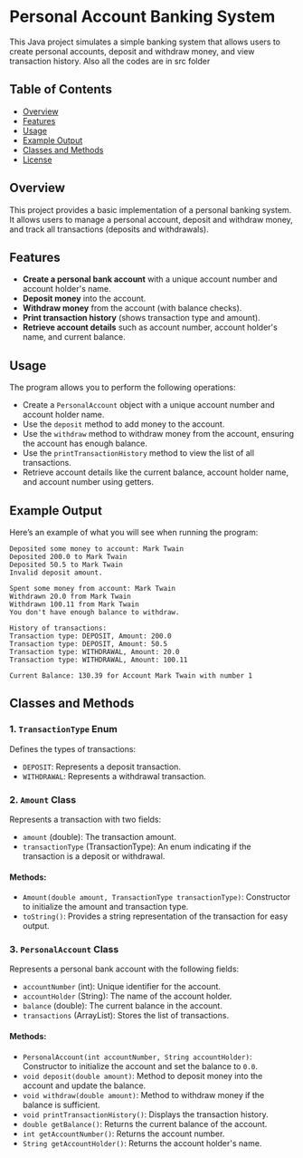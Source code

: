 # Personal Account Banking System

This Java project simulates a simple banking system that allows users to create personal accounts, deposit and withdraw money, and view transaction history.
Also all the codes are in src folder

## Table of Contents
- [Overview](#overview)
- [Features](#features)
- [Usage](#usage)
- [Example Output](#example-output)
- [Classes and Methods](#classes-and-methods)
- [License](#license)

## Overview
This project provides a basic implementation of a personal banking system. It allows users to manage a personal account, deposit and withdraw money, and track all transactions (deposits and withdrawals).

## Features
- **Create a personal bank account** with a unique account number and account holder's name.
- **Deposit money** into the account.
- **Withdraw money** from the account (with balance checks).
- **Print transaction history** (shows transaction type and amount).
- **Retrieve account details** such as account number, account holder's name, and current balance.

## Usage
The program allows you to perform the following operations:
- Create a `PersonalAccount` object with a unique account number and account holder name.
- Use the `deposit` method to add money to the account.
- Use the `withdraw` method to withdraw money from the account, ensuring the account has enough balance.
- Use the `printTransactionHistory` method to view the list of all transactions.
- Retrieve account details like the current balance, account holder name, and account number using getters.

## Example Output

Here’s an example of what you will see when running the program:

```text
Deposited some money to account: Mark Twain
Deposited 200.0 to Mark Twain
Deposited 50.5 to Mark Twain
Invalid deposit amount.

Spent some money from account: Mark Twain
Withdrawn 20.0 from Mark Twain
Withdrawn 100.11 from Mark Twain
You don't have enough balance to withdraw.

History of transactions:
Transaction type: DEPOSIT, Amount: 200.0
Transaction type: DEPOSIT, Amount: 50.5
Transaction type: WITHDRAWAL, Amount: 20.0
Transaction type: WITHDRAWAL, Amount: 100.11

Current Balance: 130.39 for Account Mark Twain with number 1
```

## Classes and Methods

### 1. `TransactionType` Enum
Defines the types of transactions:
- `DEPOSIT`: Represents a deposit transaction.
- `WITHDRAWAL`: Represents a withdrawal transaction.

### 2. `Amount` Class
Represents a transaction with two fields:
- `amount` (double): The transaction amount.
- `transactionType` (TransactionType): An enum indicating if the transaction is a deposit or withdrawal.

#### Methods:
- `Amount(double amount, TransactionType transactionType)`: Constructor to initialize the amount and transaction type.
- `toString()`: Provides a string representation of the transaction for easy output.

### 3. `PersonalAccount` Class
Represents a personal bank account with the following fields:
- `accountNumber` (int): Unique identifier for the account.
- `accountHolder` (String): The name of the account holder.
- `balance` (double): The current balance in the account.
- `transactions` (ArrayList<Amount>): Stores the list of transactions.

#### Methods:
- `PersonalAccount(int accountNumber, String accountHolder)`: Constructor to initialize the account and set the balance to `0.0`.
- `void deposit(double amount)`: Method to deposit money into the account and update the balance.
- `void withdraw(double amount)`: Method to withdraw money if the balance is sufficient.
- `void printTransactionHistory()`: Displays the transaction history.
- `double getBalance()`: Returns the current balance of the account.
- `int getAccountNumber()`: Returns the account number.
- `String getAccountHolder()`: Returns the account holder's name.
